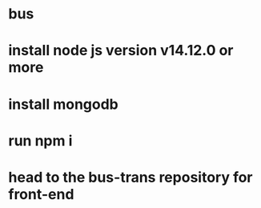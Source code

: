 # bus
# install node js version v14.12.0 or more
# install mongodb
# run npm i
# head to the bus-trans repository for front-end
